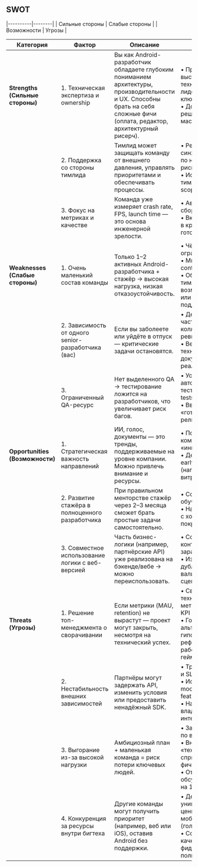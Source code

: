 ## SWOT

|----------|--------|
| Сильные стороны | Слабые стороны |
| Возможности | Угрозы |

| Категория | Фактор | Описание | Действия |
|----------|--------|----------|----------|
| **Strengths (Сильные стороны)** | 1. Техническая экспертиза и ownership | Вы как Android-разработчик обладаете глубоким пониманием архитектуры, производительности и UX. Способны брать на себя сложные фичи (оплата, редактор, архитектурный рисерч). | • Продолжать выступать техническим лидером по ключевым модулям<br>• Документировать решения для масштабируемости |
| | 2. Поддержка со стороны тимлида | Тимлид может защищать команду от внешнего давления, управлять приоритетами и обеспечивать процессы. | • Регулярно синхронизироваться по нагрузке и рискам<br>• Использовать тимлида как щит от scope creep |
| | 3. Фокус на метриках и качестве | Команда уже измеряет crash rate, FPS, launch time — это основа инженерной зрелости. | • Автоматизировать сбор метрик в CI/CD<br>• Включать метрики в критерии готовности фичи |
| **Weaknesses (Слабые стороны)** | 1. Очень маленький состав команды | Только 1–2 активных Android-разработчика + стажёр → высокая нагрузка, низкая отказоустойчивость. | • Чётко ограничивать scope<br>• Минимизировать context switching<br>• Обсуждать с тимлидом возможность найма или временной поддержки |
| | 2. Зависимость от одного senior-разработчика (вас) | Если вы заболеете или уйдёте в отпуск — критические задачи остановятся. | • Делегировать часть ownership коллеге/стажёру (с ревью)<br>• Вести техническую документацию в реальном времени |
| | 3. Ограниченный QA-ресурс | Нет выделенного QA → тестирование ложится на разработчиков, что увеличивает риск багов. | • Усилить автоматизацию (UI-тесты, screenshot tests)<br>• Ввести чек-лист «готовности к релизу» |
| **Opportunities (Возможности)** | 1. Стратегическая важность направлений | ИИ, голос, документы — это тренды, поддерживаемые на уровне компании. Можно привлечь внимание и ресурсы. | • Позиционировать команду как «инновационную»<br>• Демонстрировать early wins (например, PoC ИИ-витрины) |
| | 2. Развитие стажёра в полноценного разработчика | При правильном менторстве стажёр через 2–3 месяца сможет брать простые задачи самостоятельно. | • Составить план обучения<br>• Начинать с UI-фич с хорошим покрытием тестами |
| | 3. Совместное использование логики с веб-версией | Часть бизнес-логики (например, партнёрские API) уже реализована на бэкенде/вебе → можно переиспользовать. | • Согласовать контракты API заранее<br>• Избегать дублирования валидации и сценариев |
| **Threats (Угрозы)** | 1. Решение топ-менеджмента о сворачивании | Если метрики (MAU, retention) не вырастут — проект могут закрыть, несмотря на технический успех. | • Связать технические метрики с бизнес-KPI<br>• Готовить альтернативные гипотезы («если рефералка не работает — пробуем геймификацию») |
| | 2. Нестабильность внешних зависимостей | Партнёры могут задержать API, изменить условия или предоставить ненадёжный SDK. | • Требовать sandbox и SLA<br>• Использовать mock-режим и feature flags<br>• Назначить владельца интеграции |
| | 3. Выгорание из-за высокой нагрузки | Амбициозный план + маленькая команда = риск потери ключевых людей. | • Запретить работу по выходным<br>• Внедрить «технические спринты» без новых фич<br>• Открыто обсуждать нагрузку на 1:1 |
| | 4. Конкуренция за ресурсы внутри бигтеха | Другие команды могут получить приоритет (например, веб или iOS), оставив Android без поддержки. | • Демонстрировать уникальную ценность мобильного опыта (голос, push, offline)<br>• Собирать качественный фидбэк от пользователей |
